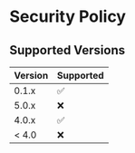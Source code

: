 # Security Policy

## Supported Versions

| Version | Supported          |
| ------- | ------------------ |
| 0.1.x   | :white_check_mark: |
| 5.0.x   | :x:                |
| 4.0.x   | :white_check_mark: |
| < 4.0   | :x:                |
